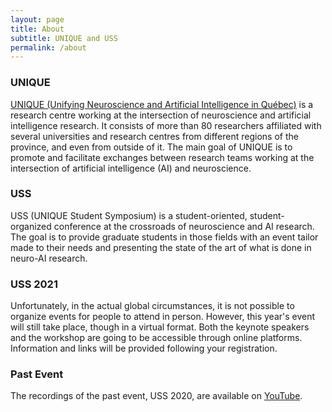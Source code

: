 ```yaml
---
layout: page
title: About
subtitle: UNIQUE and USS
permalink: /about
---
```

### UNIQUE

[UNIQUE (Unifying Neuroscience and Artificial Intelligence in Québec)](https://sites.google.com/view/unique-neuro-ai) is a research centre working at the intersection of neuroscience and artificial intelligence research. It consists of more than 80 researchers affiliated with several universities and research centres from different regions of the province, and even from outside of it. The main goal of UNIQUE is to promote and facilitate exchanges between research teams working at the intersection of artificial intelligence (AI) and neuroscience.

### USS

USS (UNIQUE Student Symposium) is a student-oriented, student-organized conference at the crossroads of neuroscience and AI research. The goal is to provide graduate students in those fields with an event tailor made to their needs and presenting the state of the art of what is done in neuro-AI research.

### USS 2021

Unfortunately, in the actual global circumstances, it is not possible to organize events for people to attend in person. However, this year's event will still take place, though in a virtual format. Both the keynote speakers and the workshop are going to be accessible through online platforms. Information and links will be provided following your registration.

### Past Event

The recordings of the past event, USS 2020, are available on [YouTube](https://www.youtube.com/channel/UCOoOsSZfudHl5vcUnCE3jrA/live).
